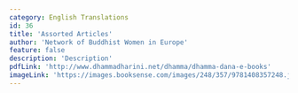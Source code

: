 ```yaml
---
category: English Translations
id: 36
title: 'Assorted Articles'
author: 'Network of Buddhist Women in Europe'
feature: false
description: 'Description'
pdfLink: 'http://www.dhammadharini.net/dhamma/dhamma-dana-e-books'
imageLink: 'https://images.booksense.com/images/248/357/9781408357248.jpg'
---
```

